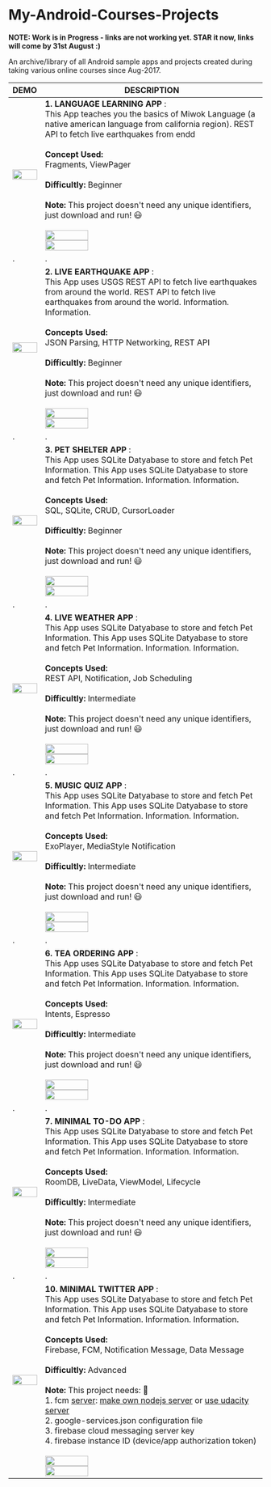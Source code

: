 # My-Android-Courses-Projects
**NOTE: Work is in Progress - links are not working yet. STAR it now, links will come by 31st August :)**

An archive/library of all Android sample apps and projects created during taking various online courses since Aug-2017.

|    **DEMO**   |**DESCRIPTION**|
| ------------- | ------------- |
| <img src="https://user-images.githubusercontent.com/2780145/44610185-c4d86e80-a818-11e8-99f1-0ca07e7b32bf.gif" width="100%"/> | **1. LANGUAGE LEARNING APP** : <br>This App teaches you the basics of Miwok Language (a native american language from california region). REST API to fetch live earthquakes from endd <br><br>**Concept Used:**<br>Fragments, ViewPager<br><br>**Difficultly:** Beginner<br><br>**Note:** This project doesn't need any unique identifiers, just download and run! 😃<br><br><img src="https://user-images.githubusercontent.com/2780145/44580830-194c0180-a7b9-11e8-9dc8-61d67db4944d.png" width="45%"/><br><img src="https://user-images.githubusercontent.com/2780145/44615690-1b1bd080-a85e-11e8-9141-ef063251404e.png" width="45%"/> | 
| . | . |
| <img src="https://user-images.githubusercontent.com/2780145/44578925-72646700-a7b2-11e8-8c62-2a456409e031.gif" width="100%"/> | **2. LIVE EARTHQUAKE APP** : <br>This App uses USGS REST API to fetch live earthquakes from around the world. REST API to fetch live earthquakes from around the world. Information. Information. <br><br>**Concepts Used:**<br>JSON Parsing, HTTP Networking, REST API<br><br>**Difficultly:** Beginner<br><br>**Note:** This project doesn't need any unique identifiers, just download and run! 😃<br><br><img src="https://user-images.githubusercontent.com/2780145/44580830-194c0180-a7b9-11e8-9dc8-61d67db4944d.png" width="45%"/><br><img src="https://user-images.githubusercontent.com/2780145/44615690-1b1bd080-a85e-11e8-9141-ef063251404e.png" width="45%"/> | 
| . | . |
| <img src="https://user-images.githubusercontent.com/2780145/44577315-64ace280-a7ae-11e8-8cd8-7c38b252f241.gif" width="100%"/> | **3. PET SHELTER APP** :<br> This App uses SQLite Datyabase to store and fetch Pet Information. This App uses SQLite Datyabase to store and fetch Pet Information. Information. Information. <br><br>**Concepts Used:**<br>SQL, SQLite, CRUD, CursorLoader<br><br>**Difficultly:** Beginner<br><br>**Note:** This project doesn't need any unique identifiers, just download and run! 😃<br><br><img src="https://user-images.githubusercontent.com/2780145/44580830-194c0180-a7b9-11e8-9dc8-61d67db4944d.png" width="45%"/><br><img src="https://user-images.githubusercontent.com/2780145/44615690-1b1bd080-a85e-11e8-9141-ef063251404e.png" width="45%"/> | 
| . | . |
| <img src="https://user-images.githubusercontent.com/2780145/44611892-be022980-a821-11e8-967e-30297bf3918b.gif" width="100%"/> | **4. LIVE WEATHER APP** :<br> This App uses SQLite Datyabase to store and fetch Pet Information. This App uses SQLite Datyabase to store and fetch Pet Information. Information. Information. <br><br>**Concepts Used:**<br>REST API, Notification, Job Scheduling<br><br>**Difficultly:** Intermediate<br><br>**Note:** This project doesn't need any unique identifiers, just download and run! 😃<br><br><img src="https://user-images.githubusercontent.com/2780145/44580830-194c0180-a7b9-11e8-9dc8-61d67db4944d.png" width="45%"/><br><img src="https://user-images.githubusercontent.com/2780145/44615690-1b1bd080-a85e-11e8-9141-ef063251404e.png" width="45%"/> | 
| . | . |
| <img src="https://user-images.githubusercontent.com/2780145/44614024-fb26e580-a83a-11e8-8df7-1580da522b44.gif" width="100%"/> | **5. MUSIC QUIZ APP** :<br> This App uses SQLite Datyabase to store and fetch Pet Information. This App uses SQLite Datyabase to store and fetch Pet Information. Information. Information. <br><br>**Concepts Used:**<br>ExoPlayer, MediaStyle Notification<br><br>**Difficultly:** Intermediate<br><br>**Note:** This project doesn't need any unique identifiers, just download and run! 😃<br><br><img src="https://user-images.githubusercontent.com/2780145/44580830-194c0180-a7b9-11e8-9dc8-61d67db4944d.png" width="45%"/><br><img src="https://user-images.githubusercontent.com/2780145/44615690-1b1bd080-a85e-11e8-9141-ef063251404e.png" width="45%"/> | 
| . | . |
| <img src="https://user-images.githubusercontent.com/2780145/44615422-8d3ce700-a857-11e8-9ac7-9d672001117b.gif" width="100%"/> | **6. TEA ORDERING APP** :<br> This App uses SQLite Datyabase to store and fetch Pet Information. This App uses SQLite Datyabase to store and fetch Pet Information. Information. Information. <br><br>**Concepts Used:**<br>Intents, Espresso<br><br>**Difficultly:** Intermediate<br><br>**Note:** This project doesn't need any unique identifiers, just download and run! 😃<br><br><img src="https://user-images.githubusercontent.com/2780145/44580830-194c0180-a7b9-11e8-9dc8-61d67db4944d.png" width="45%"/><br><img src="https://user-images.githubusercontent.com/2780145/44615690-1b1bd080-a85e-11e8-9141-ef063251404e.png" width="45%"/> | 
| . | . |
| <img src="https://user-images.githubusercontent.com/2780145/44618530-37872f80-a895-11e8-8994-27bf3bf90175.gif" width="100%"/> | **7. MINIMAL TO-DO APP** :<br> This App uses SQLite Datyabase to store and fetch Pet Information. This App uses SQLite Datyabase to store and fetch Pet Information. Information. Information. <br><br>**Concepts Used:**<br>RoomDB, LiveData, ViewModel, Lifecycle<br><br>**Difficultly:** Intermediate<br><br>**Note:** This project doesn't need any unique identifiers, just download and run! 😃<br><br><img src="https://user-images.githubusercontent.com/2780145/44580830-194c0180-a7b9-11e8-9dc8-61d67db4944d.png" width="45%"/><br><img src="https://user-images.githubusercontent.com/2780145/44615690-1b1bd080-a85e-11e8-9141-ef063251404e.png" width="45%"/> | 
| . | . |
| <img src="https://user-images.githubusercontent.com/2780145/44624655-4c090d80-a911-11e8-9b0d-b40a2d084713.gif" width="100%"/> | **10. MINIMAL TWITTER APP** :<br> This App uses SQLite Datyabase to store and fetch Pet Information. This App uses SQLite Datyabase to store and fetch Pet Information. Information. Information. <br><br>**Concepts Used:**<br>Firebase, FCM, Notification Message, Data Message<br><br>**Difficultly:** Advanced<br><br>**Note:** This project needs: 🤔<br>1. fcm [server](https://firebase.google.com/docs/cloud-messaging/server): [make own nodejs server](https://firebase.googleblog.com/2016/08/sending-notifications-between-android.html) or [use udacity server](https://squawkerfcmserver.udacity.com)<br>2. google-services.json configuration file<br>3. firebase cloud messaging server key<br>4. firebase instance ID (device/app authorization token)<br><br><img src="https://user-images.githubusercontent.com/2780145/44580830-194c0180-a7b9-11e8-9dc8-61d67db4944d.png" width="45%"/><br><img src="https://user-images.githubusercontent.com/2780145/44615690-1b1bd080-a85e-11e8-9141-ef063251404e.png" width="45%"/> | 
